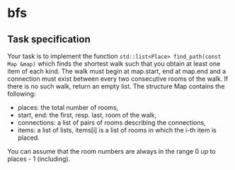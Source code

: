 # bfs
## Task specification

Your task is to implement the function `std::list<Place> find_path(const Map &map)` which finds the shortest walk such that you obtain at least one item of each kind. The walk must begin at map.start, end at map.end and a connection must exist between every two consecutive rooms of the walk. If there is no such walk, return an empty list. The structure Map contains the following:

- places: the total number of rooms,
- start, end: the first, resp. last, room of the walk,
- connections: a list of pairs of rooms describing the connections,
- items: a list of lists, items[i] is a list of rooms in which the i-th item is placed.

You can assume that the room numbers are always in the range 0 up to places - 1 (including).
